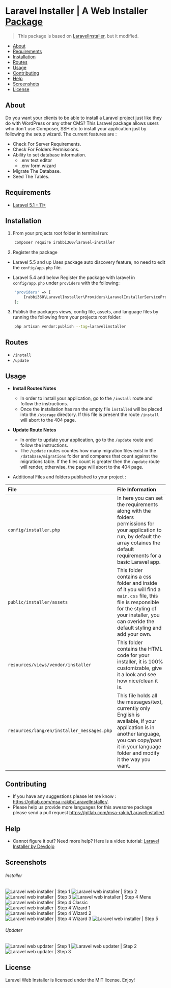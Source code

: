 # Laravel Installer | A Web Installer [Package](https://packagist.org/packages/irabbi360/laravel-installer)

> This package is based on [LaravelInstaller](https://github.com/rashidlaasri/LaravelInstaller), but it modified.

- [About](#about)
- [Requirements](#requirements)
- [Installation](#installation)
- [Routes](#routes)
- [Usage](#usage)
- [Contributing](#contributing)
- [Help](#help)
- [Screenshots](#screenshots)
- [License](#license)

## About

Do you want your clients to be able to install a Laravel project just like they do with WordPress or any other CMS?
This Laravel package allows users who don't use Composer, SSH etc to install your application just by following the setup wizard.
The current features are :

- Check For Server Requirements.
- Check For Folders Permissions.
- Ability to set database information.
	- .env text editor
	- .env form wizard
- Migrate The Database.
- Seed The Tables.

## Requirements

* [Laravel 5.1 - 11+](https://laravel.com/docs/installation)

## Installation

1. From your projects root folder in terminal run:

```bash
    composer require irabbi360/laravel-installer
```

2. Register the package

* Laravel 5.5 and up
Uses package auto discovery feature, no need to edit the `config/app.php` file.

* Laravel 5.4 and below
Register the package with laravel in `config/app.php` under `providers` with the following:

```php
	'providers' => [
	    Irabbi360\LaravelInstaller\Providers\LaravelInstallerServiceProvider::class,
	];
```

3. Publish the packages views, config file, assets, and language files by running the following from your projects root folder:

```bash
    php artisan vendor:publish --tag=laravelinstaller
```

## Routes

* `/install`
* `/update`

## Usage

* **Install Routes Notes**
	* In order to install your application, go to the `/install` route and follow the instructions.
	* Once the installation has ran the empty file `installed` will be placed into the `/storage` directory. If this file is present the route `/install` will abort to the 404 page.

* **Update Route Notes**
	* In order to update your application, go to the `/update` route and follow the instructions.
	* The `/update` routes countes how many migration files exist in the `/database/migrations` folder and compares that count against the migrations table. If the files count is greater then the `/update` route will render, otherwise, the page will abort to the 404 page.

* Additional Files and folders published to your project :

|File|File Information|
|:------------|:------------|
|`config/installer.php`|In here you can set the requirements along with the folders permissions for your application to run, by default the array cotaines the default requirements for a basic Laravel app.|
|`public/installer/assets`|This folder contains a css folder and inside of it you will find a `main.css` file, this file is responsible for the styling of your installer, you can overide the default styling and add your own.|
|`resources/views/vendor/installer`|This folder contains the HTML code for your installer, it is 100% customizable, give it a look and see how nice/clean it is.|
|`resources/lang/en/installer_messages.php`|This file holds all the messages/text, currently only English is available, if your application is in another language, you can copy/past it in your language folder and modify it the way you want.|

## Contributing

* If you have any suggestions please let me know : https://gitlab.com/msa-rakib/LaravelInstaller/.
* Please help us provide more languages for this awesome package please send a pull request https://gitlab.com/msa-rakib/LaravelInstaller/.

## Help

* Cannot figure it out? Need more help? Here is a video tutorial: [Laravel Installer by Devdojo](https://www.youtube.com/watch?v=Jput5doFYLg)

## Screenshots

###### Installer
![Laravel web installer | Step 1](https://s3-us-west-2.amazonaws.com/github-project-images/laravel-installer/install/1-welcome.jpg)
![Laravel web installer | Step 2](https://s3-us-west-2.amazonaws.com/github-project-images/laravel-installer/install/2-requirements.jpg)
![Laravel web installer | Step 3](https://s3-us-west-2.amazonaws.com/github-project-images/laravel-installer/install/3-permissions.jpg)
![Laravel web installer | Step 4 Menu](https://s3-us-west-2.amazonaws.com/github-project-images/laravel-installer/install/4-environment.jpg)
![Laravel web installer | Step 4 Classic](https://s3-us-west-2.amazonaws.com/github-project-images/laravel-installer/install/4a-environment-classic.jpg)
![Laravel web installer | Step 4 Wizard 1](https://s3-us-west-2.amazonaws.com/github-project-images/laravel-installer/install/4b-environment-wizard-1.jpg)
![Laravel web installer | Step 4 Wizard 2](https://s3-us-west-2.amazonaws.com/github-project-images/laravel-installer/install/4b-environment-wizard-2.jpg)
![Laravel web installer | Step 4 Wizard 3](https://s3-us-west-2.amazonaws.com/github-project-images/laravel-installer/install/4b-environment-wizard-3.jpg)
![Laravel web installer | Step 5](https://s3-us-west-2.amazonaws.com/github-project-images/laravel-installer/install/5-final.jpg)

###### Updater
![Laravel web updater | Step 1](https://s3-us-west-2.amazonaws.com/github-project-images/laravel-installer/update/1-welcome.jpg)
![Laravel web updater | Step 2](https://s3-us-west-2.amazonaws.com/github-project-images/laravel-installer/update/2-updates.jpg)
![Laravel web updater | Step 3](https://s3-us-west-2.amazonaws.com/github-project-images/laravel-installer/update/3-finished.jpg)

## License

Laravel Web Installer is licensed under the MIT license. Enjoy!
